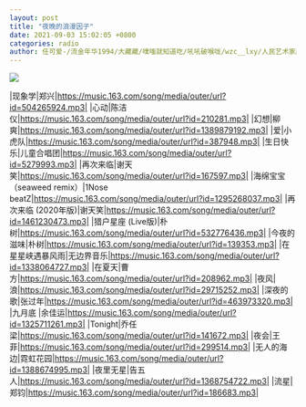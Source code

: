 ```yaml
---
layout: post
title: "夜晚的浪漫因子"
date: 2021-09-03 15:02:05 +0800
categories: radio
author: 任可爱-/流金年华1994/大藏藏/噗嗤就知道吃/吼吼破喉咙/wzc__lxy/人民艺术家赵四s/倔强的老韭菜/黑矮星-YXY-
---
```

![]({{site.baseurl}}/images/cover_20210903.jpg)

|现象学|郑兴|https://music.163.com/song/media/outer/url?id=504265924.mp3|
|心动|陈洁仪|https://music.163.com/song/media/outer/url?id=210281.mp3|
|幻想|柳爽|https://music.163.com/song/media/outer/url?id=1389879192.mp3|
|爱|小虎队|https://music.163.com/song/media/outer/url?id=387948.mp3|
|生日快乐|儿童合唱团|https://music.163.com/song/media/outer/url?id=5279993.mp3|
|再次来临|谢天笑|https://music.163.com/song/media/outer/url?id=167597.mp3|
|海绵宝宝（seaweed remix）|1Nose beatZ|https://music.163.com/song/media/outer/url?id=1295268037.mp3|
|再次来临 (2020年版)|谢天笑|https://music.163.com/song/media/outer/url?id=1461230473.mp3|
|猎户星座 (Live版)|朴树|https://music.163.com/song/media/outer/url?id=532776436.mp3|
|今夜的滋味|朴树|https://music.163.com/song/media/outer/url?id=139353.mp3|
|在星星峡遇暴风雨|无边界音乐|https://music.163.com/song/media/outer/url?id=1338064727.mp3|
|在夏天|曹方|https://music.163.com/song/media/outer/url?id=208962.mp3|
|夜风|浪|https://music.163.com/song/media/outer/url?id=29715252.mp3|
|深夜的歌|张过年|https://music.163.com/song/media/outer/url?id=463973320.mp3|
|九月底 |余佳运|https://music.163.com/song/media/outer/url?id=1325711261.mp3|
|Tonight|乔任梁|https://music.163.com/song/media/outer/url?id=141672.mp3|
|夜会|王菲|https://music.163.com/song/media/outer/url?id=299514.mp3|
|无人的海边|霓虹花园|https://music.163.com/song/media/outer/url?id=1388674995.mp3|
|夜里无星|告五人|https://music.163.com/song/media/outer/url?id=1368754722.mp3|
|流星|郑钧|https://music.163.com/song/media/outer/url?id=186683.mp3|

